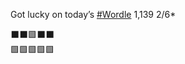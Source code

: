 Got lucky on today’s [\#<span>Wordle</span>](https://social.lol/tags/Wordle) 1,139 2/6\*

⬛⬛🟩⬛⬛  
🟩🟩🟩🟩🟩